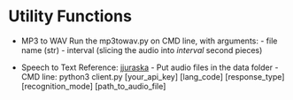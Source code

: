 # Utility Functions


- MP3 to WAV
Run the mp3towav.py on CMD line, with arguments:
        - file name (str)
        - interval (slicing the audio into *interval* second pieces)

- Speech to Text
Reference: [jjuraska](https://github.com/jjuraska/cruzhacks2018)
        - Put audio files in the data folder
        - CMD line: python3 client.py [your_api_key] [lang_code] [response_type] [recognition_mode] [path_to_audio_file]


